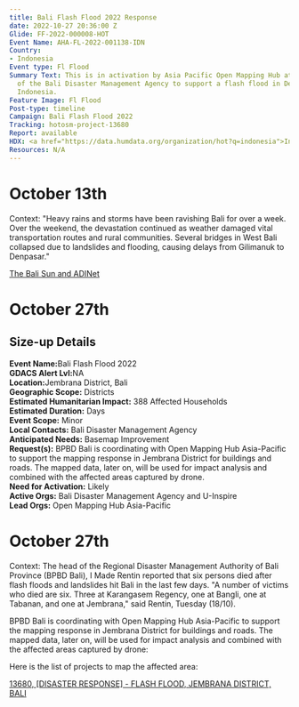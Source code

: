 ```yaml
---
title: Bali Flash Flood 2022 Response
date: 2022-10-27 20:36:00 Z
Glide: FF-2022-000008-HOT
Event Name: AHA-FL-2022-001138-IDN
Country:
- Indonesia
Event type: Fl Flood
Summary Text: This is in activation by Asia Pacific Open Mapping Hub at the request
  of the Bali Disaster Management Agency to support a flash flood in Denpasar Bali,
  Indonesia.
Feature Image: Fl Flood
Post-type: timeline
Campaign: Bali Flash Flood 2022
Tracking: hotosm-project-13680
Report: available
HDX: <a href="https://data.humdata.org/organization/hot?q=indonesia">Indonesia</a>
Resources: N/A
---
```



<h1>October 13th</h1> 

Context: "Heavy rains and storms have been ravishing Bali for over a week. Over the weekend, the devastation continued as weather damaged vital transportation routes and rural communities. Several bridges in West Bali collapsed due to landslides and flooding, causing delays from Gilimanuk to Denpasar."

<a href="https://thebalisun.com/flash-flooding-in-bali-devastates-communities-and-cuts-off-key-transport-routes/" target="_blank">The Bali Sun and ADINet</a>

<h1>October 27th</h1> 

<h2>Size-up Details</h2>

<strong>Event Name:</strong>Bali Flash Flood 2022<br>
<strong>GDACS Alert Lvl:</strong>NA<br>
<strong>Location:</strong>Jembrana District, Bali<br>
<strong>Geographic Scope:</strong> Districts<br>
<strong>Estimated Humanitarian Impact:</strong> 388 Affected Households <br>
<strong>Estimated Duration:</strong> Days<br>
<strong>Event Scope:</strong> Minor<br>
<strong>Local Contacts:</strong> Bali Disaster Management Agency<br>
<strong>Anticipated Needs:</strong> Basemap Improvement
<br>
<strong>Request(s):</strong> BPBD Bali is coordinating with Open Mapping Hub Asia-Pacific to support the mapping response in Jembrana District for buildings and roads. The mapped data, later on, will be used for impact analysis and combined with the affected areas captured by drone.<br>
<strong>Need for Activation:</strong> Likely<br>
<strong>Active Orgs:</strong> Bali Disaster Management Agency and U-Inspire<br>
<strong>Lead Orgs:</strong> Open Mapping Hub Asia-Pacific



<h1>October 27th</h1> 

Context: The head of the Regional Disaster Management Authority of Bali Province (BPBD Bali), I Made Rentin reported that six persons died after flash floods and landslides hit Bali in the last few days. "A number of victims who died are six. Three at Karangasem Regency, one at Bangli, one at Tabanan, and one at Jembrana," said Rentin, Tuesday (18/10).

BPBD Bali is coordinating with Open Mapping Hub Asia-Pacific to support the mapping response in Jembrana District for buildings and roads. The mapped data, later on, will be used for impact analysis and combined with the affected areas captured by drone:

Here is the list of projects to map the affected area:

<a href="https://tasks.hotosm.org/projects/13680">13680, 
[DISASTER RESPONSE] - FLASH FLOOD, JEMBRANA DISTRICT, BALI</a>
